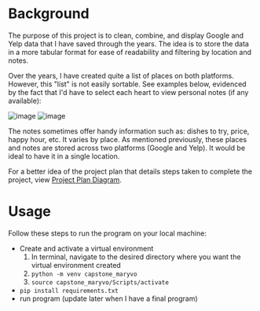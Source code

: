 # Background
The purpose of this project is to clean, combine, and display Google and Yelp data that I have saved through the years. The idea is to store the data in a more tabular format for ease of readability and filtering by location and notes.

Over the years, I have created quite a list of places on both platforms. However, this "list" is not easily sortable. See examples below, evidenced by the fact that I'd have to select each heart to view personal notes (if any available):

![image](https://user-images.githubusercontent.com/91100579/221379047-9c043274-21b4-4610-b61e-dcaa60215449.png)
![image](https://user-images.githubusercontent.com/91100579/221379020-0fc90bb4-bbb8-4e89-ad53-60e4f95e6f17.png)

The notes sometimes offer handy information such as: dishes to try, price, happy hour, etc. It varies by place. As mentioned previously, these places and notes are stored across two platforms (Google and Yelp). It would be ideal to have it in a single location.

For a better idea of the project plan that details steps taken to complete the project, view [Project Plan Diagram](/Project%20plan%20diagram.png).

# Usage
Follow these steps to run the program on your local machine:
* Create and activate a virtual environment
  1. In terminal, navigate to the desired directory where you want the virtual environment created
  2. `python -m venv capstone_maryvo`
  3. `source capstone_maryvo/Scripts/activate`
* `pip install requirements.txt`
* run program (update later when I have a final program)
